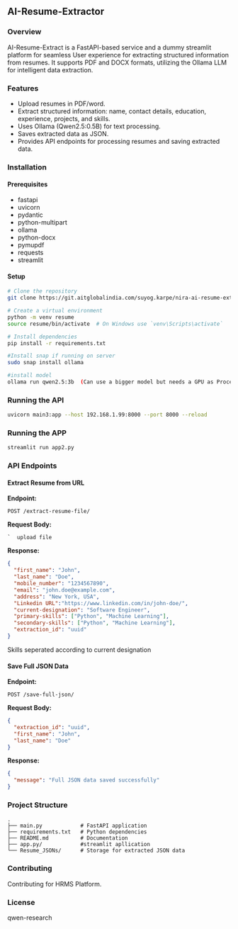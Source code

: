 ## AI-Resume-Extractor

### Overview
AI-Resume-Extract is a FastAPI-based service and a dummy streamlit platform for seamless User experience for extracting structured information from resumes. It supports PDF and DOCX formats, utilizing the Ollama LLM for intelligent data extraction.

### Features
- Upload resumes in PDF/word.
- Extract structured information: name, contact details, education, experience, projects, and skills.
- Uses Ollama (Qwen2.5:0.5B) for text processing.
- Saves extracted data as JSON.
- Provides API endpoints for processing resumes and saving extracted data.

### Installation
#### Prerequisites
- fastapi
- uvicorn
- pydantic
- python-multipart
- ollama
- python-docx
- pymupdf
- requests
- streamlit

#### Setup
```sh
# Clone the repository
git clone https://git.aitglobalindia.com/suyog.karpe/nira-ai-resume-extract.git

# Create a virtual environment
python -m venv resume
source resume/bin/activate  # On Windows use `venv\Scripts\activate`

# Install dependencies
pip install -r requirements.txt

#Install snap if running on server
sudo snap install ollama

#install model
ollama run qwen2.5:3b  (Can use a bigger model but needs a GPU as Processing time increases exponentially.)
```

### Running the API
```sh
uvicorn main3:app --host 192.168.1.99:8000 --port 8000 --reload
```
### Running the APP
```sh
streamlit run app2.py
```

### API Endpoints
#### Extract Resume from URL
**Endpoint:**
```http
POST /extract-resume-file/
```
**Request Body:**
```file
`  upload file
```
**Response:**
```json
{
  "first_name": "John",
  "last_name": "Doe",
  "mobile_number": "1234567890",
  "email": "john.doe@example.com",
  "address": "New York, USA",
  "Linkedin URL":"https://www.linkedin.com/in/john-doe/",
  "current-designation": "Software Engineer",
  "primary-skills": ["Python", "Machine Learning"],
  "secondary-skills": ["Python", "Machine Learning"],
  "extraction_id": "uuid"
}
```
Skills seperated according to current designation

#### Save Full JSON Data
**Endpoint:**
```http
POST /save-full-json/
```
**Request Body:**
```json
{
  "extraction_id": "uuid",
  "first_name": "John",
  "last_name": "Doe"
}
```
**Response:**
```json
{
  "message": "Full JSON data saved successfully"
}
```

### Project Structure
```
.
├── main.py            # FastAPI application
├── requirements.txt   # Python dependencies
├── README.md          # Documentation
├── app.py/            #streamlit apllication
└── Resume_JSONs/      # Storage for extracted JSON data
```

### Contributing
Contributing for HRMS Platform.

### License
qwen-research
